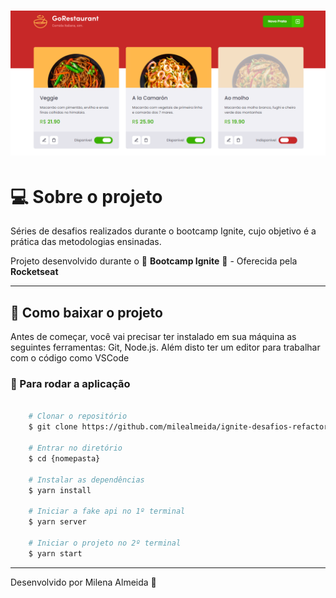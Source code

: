 <h1 align="center">
    <img src="./.github/printTela.png">
</h1>

# 💻 Sobre o projeto
Séries de desafios realizados durante o bootcamp Ignite, cujo objetivo é a prática das metodologias ensinadas.

Projeto desenvolvido durante o 🚀 **Bootcamp Ignite** 🚀 - Oferecida pela **Rocketseat**

---

## 🚨 Como baixar o projeto
Antes de começar, você vai precisar ter instalado em sua máquina as seguintes ferramentas: Git, Node.js. Além disto ter um editor para trabalhar com o código como VSCode

### 🏁 Para rodar a aplicação 

```bash

    # Clonar o repositório
    $ git clone https://github.com/milealmeida/ignite-desafios-refactoring-de-classes-e-ts

    # Entrar no diretório
    $ cd {nomepasta}

    # Instalar as dependências
    $ yarn install

    # Iniciar a fake api no 1º terminal
    $ yarn server

    # Iniciar o projeto no 2º terminal
    $ yarn start

```

---
Desenvolvido por Milena Almeida 💙